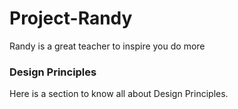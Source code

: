 # Project-Randy
Randy is a great teacher to inspire you do more

### Design Principles 
Here is a section to know all about Design Principles.
